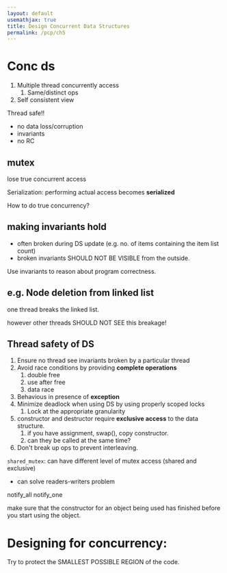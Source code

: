 ```yaml
---
layout: default
usemathjax: true
title: Design Concurrent Data Structures
permalink: /pcp/ch5
---
```


# Conc ds

1. Multiple thread concurrently access
   1. Same/distinct ops
2. Self consistent view

Thread safe!!
- no data loss/corruption
- invariants
- no RC

## mutex

lose true concurrent access

Serialization: performing actual access becomes **serialized**

How to do true concurrency?

## making invariants hold

- often broken during DS update (e.g. no. of items containing the item list count)
- broken invariants SHOULD NOT BE VISIBLE from the outside.

Use invariants to reason about program correctness.

## e.g. Node deletion from linked  list

one thread breaks the linked list.

however other threads SHOULD NOT SEE this breakage!

## Thread safety of DS

1. Ensure no thread see invariants broken by a particular thread
2. Avoid race conditions by providing **complete operations**
   1. double free
   2. use after free
   3. data race
3. Behavious in presence of **exception**
4. Minimize deadlock when using DS by using properly scoped locks
   1. Lock at the appropriate granularity
5. constructor and destructor require **exclusive access** to the data structure.
   1. if you have assignment, swap(), copy constructor.
   2. can they be called at the same time?
6. Don't break up ops to prevent interleaving.

```shared_mutex```: can have different  level of mutex access (shared and exclusive)
- can solve readers-writers problem

notify_all
notify_one

make sure that the constructor for an object being used has finished before you start using the object.

# Designing for concurrency:

Try to protect the SMALLEST POSSIBLE REGION of the code.

